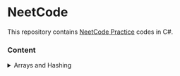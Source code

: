 # NeetCode
This repository contains [NeetCode Practice](https://neetcode.io/practice) codes in C#.

### Content
<details>
  <summary>Arrays and Hashing</summary>
  
  1. [Contains Duplicate](./Arrays%20and%20Hashing/ContainsDuplicate.cs)
  2. [Valid Anagram](./Arrays%20and%20Hashing/ValidAnagram.cs)
  3. [Replace Elements with Greatest Element On Right Side](./Arrays%20and%20Hashing/ReplaceElements.cs)
  4. [Is Subsequence](./Arrays%20and%20Hashing/IsSubsequence.cs)
  5. [Length Of Last Word](./Arrays%20and%20Hashing/LengthOfLastWord.cs)
  6. [Two Sum](./Arrays%20and%20Hashing/TwoSum.cs)
  7. [Longest Common Prefix](./Arrays%20and%20Hashing/LongestCommonPrefix.cs)
  8. [Group Anagrams](./Arrays%20and%20Hashing/GroupAnagrams.cs)
  9. [Pascal's Triangle](./Arrays%20and%20Hashing/PascalsTriangle.cs)
  10. [Remove Element](./Arrays%20and%20Hashing/RemoveElement.cs)
  11. [Unique Email Addresses](./Arrays%20and%20Hashing/UniqueEmailAddresses.cs)
  12. [Isomorphic String](./Arrays%20and%20Hashing/IsomorphicString.cs)
  13. [Can Place Flowers](./Arrays%20and%20Hashing/CanPlaceFlowers.cs)
  14. [Majority Element](./Arrays%20and%20Hashing/MajorityElement.cs)
  15. [Next Greater Element I](./Arrays%20and%20Hashing/NextGreaterElementI.cs)
</details>

